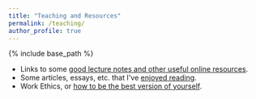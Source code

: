 ```yaml
---
title: "Teaching and Resources"
permalink: /teaching/
author_profile: true
---
```

{% include base_path %}
- Links to some [good lecture notes and other useful online resources](/teaching/onlineres).
- Some articles, essays, etc. that I've [enjoyed reading](/teaching/articles).
- Work Ethics, or [how to be the best version of yourself](/teaching/workethics).
